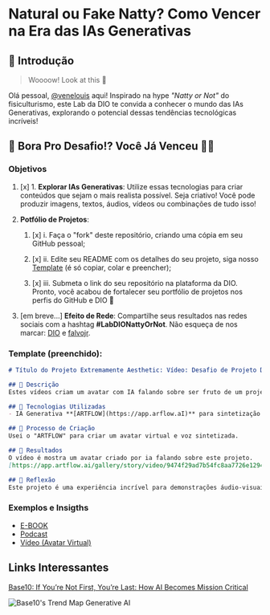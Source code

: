 # Natural ou Fake Natty? Como Vencer na Era das IAs Generativas

## 🚀 Introdução

> Woooow! Look at this 👀

Olá pessoal, <a href="https://github.com/venelouis/"> @venelouis</a> aqui! Inspirado na hype _"Natty or Not"_ do fisiculturismo, este Lab da DIO te convida a conhecer o mundo das IAs Generativas, explorando o potencial dessas tendências tecnológicas incríveis!

## 🎯 Bora Pro Desafio!? Você Já Venceu 💪🤓

### Objetivos

1. [x] 1. **Explorar IAs Generativas**: Utilize essas tecnologias para criar conteúdos que sejam o mais realista possível. Seja criativo! Você pode produzir imagens, textos, áudios, vídeos ou combinações de tudo isso!


2. **Potfólio de Projetos**:
    1. [x] i. Faça o "fork" deste repositório, criando uma cópia em seu GitHub pessoal;
   
    2. [x] ii. Edite seu README com os detalhes do seu projeto, siga nosso [Template](#template) (é só copiar, colar e preencher);
    3. [x] iii. Submeta o link do seu repositório na plataforma da DIO. Pronto, você acabou de fortalecer seu portfólio de projetos nos perfis do GitHub e DIO 🚀
3. [em breve...] **Efeito de Rede**: Compartilhe seus resultados nas redes sociais com a hashtag **#LabDIONattyOrNot**. Não esqueça de nos marcar: [DIO](https://www.linkedin.com/school/dio-makethechange) e [falvojr](https://www.linkedin.com/in/falvojr).
</form>

### Template (preenchido):

```markdown
# Título do Projeto Extremamente Aesthetic: Vídeo: Desafio de Projeto DIO 🎥

## 📒 Descrição
Estes vídeos criam um avatar com IA falando sobre ser fruto de um projeto da DIO.

## 🤖 Tecnologias Utilizadas
- IA Generativa **[ARTFLOW](https://app.arflow.aI)** para sintetização de voz e geração de avatar virtual;

## 🧐 Processo de Criação
Usei o "ARTFLOW" para criar um avatar virtual e voz sintetizada.

## 🚀 Resultados
O vídeo é mostra um avatar criado por ia falando sobre este projeto.
[https://app.artflow.ai/gallery/story/video/9474f29ad7b54fc8aa7726e12940b75a](https://app.artflow.ai/gallery/story/video/9474f29ad7b54fc8aa7726e12940b75a)

## 💭 Reflexão
Este projeto é uma experiência incrível para demonstrações áudio-visuais.
```

### Exemplos e Insigths

- [E-BOOK](/exemplos/E-BOOK.md)
- [Podcast](/exemplos/PODCAST.md)
- [Vídeo (Avatar Virtual)](/exemplos/VIDEO.md)

## Links Interessantes

[Base10: If You’re Not First, You’re Last: How AI Becomes Mission Critical](https://base10.vc/post/generative-ai-mission-critical/)

![Base10's Trend Map Generative AI](https://github.com/digitalinnovationone/lab-natty-or-not/assets/730492/f4df26e8-f8f7-4419-8252-c69d73ea930c)
